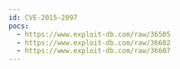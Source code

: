 ```yaml
---
id: CVE-2015-2097
pocs:
  - https://www.exploit-db.com/raw/36505
  - https://www.exploit-db.com/raw/36602
  - https://www.exploit-db.com/raw/36607
---
```

